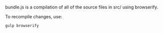 bundle.js is a compilation of all of the source files in src/ using browserify.

To recompile changes, use:

    gulp browserify